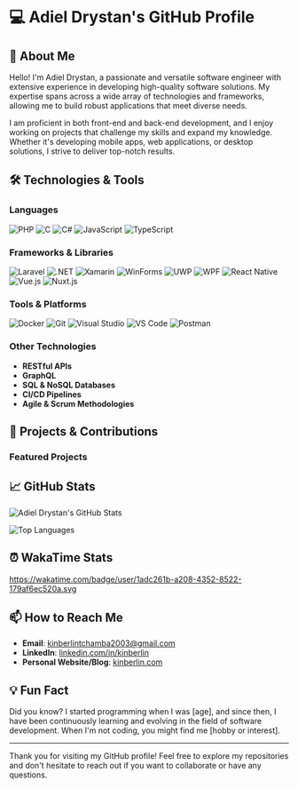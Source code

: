 # 💻 Adiel Drystan's GitHub Profile

## 👋 About Me

Hello! I'm Adiel Drystan, a passionate and versatile software engineer with extensive experience in developing high-quality software solutions. My expertise spans across a wide array of technologies and frameworks, allowing me to build robust applications that meet diverse needs.

I am proficient in both front-end and back-end development, and I enjoy working on projects that challenge my skills and expand my knowledge. Whether it's developing mobile apps, web applications, or desktop solutions, I strive to deliver top-notch results.

## 🛠️ Technologies & Tools

### Languages
![PHP](https://img.shields.io/badge/-PHP-777BB4?style=flat-square&logo=php&logoColor=white)
![C](https://img.shields.io/badge/-C-A8B9CC?style=flat-square&logo=c&logoColor=white)
![C#](https://img.shields.io/badge/-C%23-239120?style=flat-square&logo=c-sharp&logoColor=white)
![JavaScript](https://img.shields.io/badge/-JavaScript-F7DF1E?style=flat-square&logo=javascript&logoColor=black)
![TypeScript](https://img.shields.io/badge/-TypeScript-007ACC?style=flat-square&logo=typescript&logoColor=white)

### Frameworks & Libraries
![Laravel](https://img.shields.io/badge/-Laravel-FF2D20?style=flat-square&logo=laravel&logoColor=white)
![.NET](https://img.shields.io/badge/-.NET-512BD4?style=flat-square&logo=dotnet&logoColor=white)
![Xamarin](https://img.shields.io/badge/-Xamarin-3498DB?style=flat-square&logo=xamarin&logoColor=white)
![WinForms](https://img.shields.io/badge/-WinForms-512BD4?style=flat-square&logo=dotnet&logoColor=white)
![UWP](https://img.shields.io/badge/-UWP-0099CC?style=flat-square&logo=windows&logoColor=white)
![WPF](https://img.shields.io/badge/-WPF-512BD4?style=flat-square&logo=dotnet&logoColor=white)
![React Native](https://img.shields.io/badge/-React%20Native-61DAFB?style=flat-square&logo=react&logoColor=black)
![Vue.js](https://img.shields.io/badge/-Vue.js-4FC08D?style=flat-square&logo=vue-dot-js&logoColor=white)
![Nuxt.js](https://img.shields.io/badge/-Nuxt.js-00C58E?style=flat-square&logo=nuxt-dot-js&logoColor=white)

### Tools & Platforms
![Docker](https://img.shields.io/badge/-Docker-2496ED?style=flat-square&logo=docker&logoColor=white)
![Git](https://img.shields.io/badge/-Git-F05032?style=flat-square&logo=git&logoColor=white)
![Visual Studio](https://img.shields.io/badge/-Visual%20Studio-5C2D91?style=flat-square&logo=visual-studio&logoColor=white)
![VS Code](https://img.shields.io/badge/-VS%20Code-007ACC?style=flat-square&logo=visual-studio-code&logoColor=white)
![Postman](https://img.shields.io/badge/-Postman-FF6C37?style=flat-square&logo=postman&logoColor=white)

### Other Technologies
- **RESTful APIs**
- **GraphQL**
- **SQL & NoSQL Databases**
- **CI/CD Pipelines**
- **Agile & Scrum Methodologies**

## 🌟 Projects & Contributions

### Featured Projects
## 📈 GitHub Stats

![Adiel Drystan's GitHub Stats](https://github-readme-stats.vercel.app/api?username=kinberlin&show_icons=true&theme=radical)

![Top Languages](https://github-readme-stats.vercel.app/api/top-langs/?username=kinberlin&layout=compact&theme=radical)

## ⏰ WakaTime Stats

<!--START_SECTION:waka-->
https://wakatime.com/badge/user/1adc261b-a208-4352-8522-179af6ec520a.svg
<!--END_SECTION:waka-->

## 📫 How to Reach Me

- **Email**: [kinberlintchamba2003@gmail.com](mailto:kinberlin@example.com)
- **LinkedIn**: [linkedin.com/in/kinberlin](https://linkedin.com/in/adiel-drystan-tchamba-46060924b)
- **Personal Website/Blog**: [kinberlin.com](https://kinberlin.com)

## 💡 Fun Fact

Did you know? I started programming when I was [age], and since then, I have been continuously learning and evolving in the field of software development. When I'm not coding, you might find me [hobby or interest].

---

Thank you for visiting my GitHub profile! Feel free to explore my repositories and don't hesitate to reach out if you want to collaborate or have any questions.
